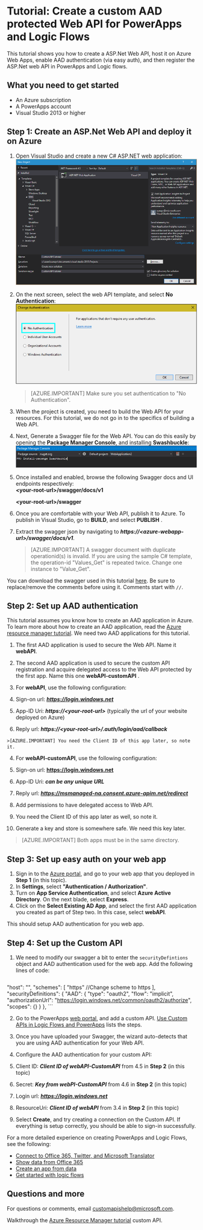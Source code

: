 <properties
	pageTitle="Tutorial: Create a custom API using an ASP.Net web app in PowerApps and Logic Flows | Microsoft Azure"
	description="ASP.Net web app tutorial to create a custom API in PowerApps and Logic Flows"
	services=""
    suite="powerapps"
	documentationCenter=""
	authors="archnair"
	manager="erikre"
	editor=""/>

<tags
   ms.service="powerapps"
   ms.devlang="na"
   ms.topic="article"
   ms.tgt_pltfrm="na"
   ms.workload="na"
   ms.date="04/13/2016"
   ms.author="archanan"/>

# Tutorial: Create a custom AAD protected Web API for PowerApps and Logic Flows

This tutorial shows you how to create a ASP.Net Web API, host it on Azure Web Apps, enable AAD authentication (via easy auth), and then register the ASP.Net web API in PowerApps and Logic flows.

## What you need to get started

* An Azure subscription
* A PowerApps account
* Visual Studio 2013 or higher

## Step 1: Create an ASP.Net Web API and deploy it on Azure
1. Open Visual Studio and create a new C# ASP.NET web application:  
![](./media/customapi-web-api-tutorial/newwebapp.png "New WebApp")

2. On the next screen, select the web API template, and select **No Authentication**:  
![](./media/customapi-web-api-tutorial/noauth.png "No Authorization")

	>[AZURE.IMPORTANT] Make sure you set authentication to "No Authentication".

3. When the project is created, you need to build the Web API for your resources. For this tutorial, we do not go in to the specifics of building a Web API.

4. Next, Generate a Swagger file for the Web API. You can do this easily by opening the __Package Manager Console__, and installing __Swashbuckle__:  
![](./media/customapi-web-api-tutorial/swashbuckle-console.png "Swashbuckle console")

5. Once installed and enabled, browse the following Swagger docs and UI endpoints respectively:  
 **\<your-root-url\>/swagger/docs/v1**  

 	**\<your-root-url\>/swagger**  

6. Once you are comfortable with your Web API, publish it to Azure. To publish in Visual Studio, go to **BUILD**, and select **PUBLISH** .

7. Extract the swagger json by navigating to ***https://\<azure-webapp-url\>/swagger/docs/v1***.  

	> [AZURE.IMPORTANT] A swagger document with duplicate operationid(s) is invalid. If you are using the sample C# template, the operation-id "Values_Get" is repeated twice. Change one instance to "Value_Get".


You can download the swagger used in this tutorial [here][6]. Be sure to replace/remove the comments before using it. Comments start with `//`.

## Step 2: Set up AAD authentication

This tutorial assumes you know how to create an AAD application in Azure. To learn more about how to create an AAD application, read the [Azure resource manager tutorial](customapi-azure-resource-manager-tutorial.md). We need two AAD applications for this tutorial.

1. The first AAD application is used to secure the Web API. Name it **webAPI**.
2. The second AAD application is used to secure the custom API registration and acquire delegated access to the Web API protected by the first app. Name this one **webAPI-customAPI** .
3. For **webAPI**, use the following configuration:  

  1. Sign-on url: ***https://login.windows.net***
  2. App-ID Uri: ***https://\<your-root-url\>*** (typically the url of your website deployed on Azure)
  3. Reply url: ***https://\<your-root-url\>/.auth/login/aad/callback***  

	>[AZURE.IMPORTANT] You need the Client ID of this app later, so note it.

4. For **webAPI-customAPI**, use the following configuration:  

  1. Sign-on url: **https://login.windows.net**
  2. App-ID Uri: ***can be any unique URL***
  3. Reply url: ***https://msmanaged-na.consent.azure-apim.net/redirect***
  4. Add permissions to have delegated access to Web API.
  5. You need the Client ID of this app later as well, so note it.
  6. Generate a key and store is somewhere safe. We need this key later.

>[AZURE.IMPORTANT] Both apps must be in the same directory.

## Step 3: Set up easy auth on your web app

1. Sign in to the [Azure portal](https://portal.azure.com), and go to your web app that you deployed in **Step 1** (in this topic).
2. In **Settings**, select **"Authentication / Authorization"**.
3. Turn on **App Service Authentication**, and select **Azure Active Directory**.  On the next blade, select **Express**.  
4. Click on the **Select Existing AD App**, and select the first AAD application you created as part of Step two. In this case, select **webAPI**.

This should setup AAD authentication for you web app.

## Step 4: Set up the Custom API

1. We need to modify our swagger a bit to enter the `securityDefintions` object and AAD authentication used for the web app. Add the following lines of code:

	```javascript
  "host": "<your-root-url>",
  "schemes": [
    "https"						//Change scheme to https
  ],
  "securityDefinitions": {
    "AAD": {
      "type": "oauth2",
      "flow": "implicit",
      "authorizationUrl": "https://login.windows.net/common/oauth2/authorize",
      "scopes": {}
    }
  },
	```

2. Go to the PowerApps [web portal][1], and add a custom API.  [Use Custom APIs in Logic Flows and PowerApps](register-custom-api.md) lists the steps.

3. Once you have uploaded your Swagger, the wizard auto-detects that you are using AAD authentication for your Web API.

4. Configure the AAD authentication for your custom API:  

  1. Client ID: ***Client ID of webAPI-CustomAPI*** from 4.5 in **Step 2** (in this topic)
  2. Secret: ***Key from webPI-CustomAPI*** from 4.6 in **Step 2** (in this topic)
  3. Login url: ***https://login.windows.net***
  4. ResourceUri: ***Client ID of webAPI*** from 3.4 in **Step 2** (in this topic)

5. Select **Create**, and try creating a connection on the Custom API. If everything is setup correctly, you should be able to sign-in successfully.

For a more detailed experience on creating PowerApps and Logic Flows, see the following:

- [Connect to Office 365, Twitter, and Microsoft Translator](powerapps-api-functions.md)
- [Show data from Office 365](show-office-data.md)
- [Create an app from data](get-started-create-from-data.md)
- [Get started with logic flows](using-logic-flows.md)

## Questions and more
For questions or comments, email [customapishelp@microsoft.com](mailto:customapishelp@microsoft.com).

Walkthrough the [Azure Resource Manager tutorial](customapi-azure-resource-manager-tutorial.md) custom API.

<!--Reference links in article-->
[1]: https://web.powerapps.com
[6]: http://pwrappssamples.blob.core.windows.net/samples/webAPI.json
